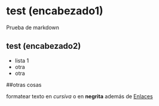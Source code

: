 # test (encabezado1)
Prueba de markdown

## test (encabezado2)


- lista 1
- otra
- otra

##otras cosas

formatear texto en *cursiva* o en **negrita** además de [Enlaces](google.com)
